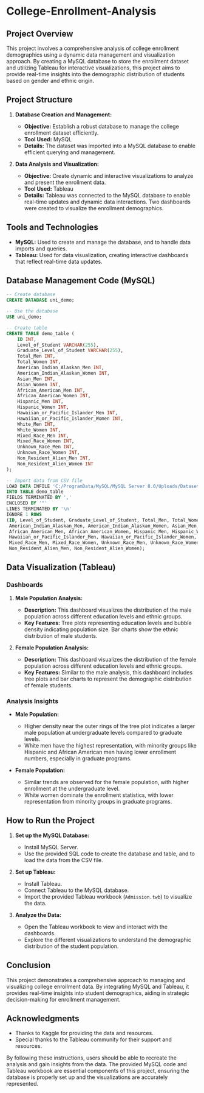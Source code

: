 # College-Enrollment-Analysis

## Project Overview

This project involves a comprehensive analysis of college enrollment demographics using a dynamic data management and visualization approach. By creating a MySQL database to store the enrollment dataset and utilizing Tableau for interactive visualizations, this project aims to provide real-time insights into the demographic distribution of students based on gender and ethnic origin.

## Project Structure

1. **Database Creation and Management:**
   - **Objective:** Establish a robust database to manage the college enrollment dataset efficiently.
   - **Tool Used:** MySQL
   - **Details:** The dataset was imported into a MySQL database to enable efficient querying and management.

2. **Data Analysis and Visualization:**
   - **Objective:** Create dynamic and interactive visualizations to analyze and present the enrollment data.
   - **Tool Used:** Tableau
   - **Details:** Tableau was connected to the MySQL database to enable real-time updates and dynamic data interactions. Two dashboards were created to visualize the enrollment demographics.

## Tools and Technologies

- **MySQL:** Used to create and manage the database, and to handle data imports and queries.
- **Tableau:** Used for data visualization, creating interactive dashboards that reflect real-time data updates.

## Database Management Code (MySQL)

```sql
-- Create database
CREATE DATABASE uni_demo;

-- Use the database
USE uni_demo;

-- Create table
CREATE TABLE demo_table (
    ID INT,
    Level_of_Student VARCHAR(255),
    Graduate_Level_of_Student VARCHAR(255),
    Total_Men INT,
    Total_Women INT,
    American_Indian_Alaskan_Men INT,
    American_Indian_Alaskan_Women INT,
    Asian_Men INT,
    Asian_Women INT,
    African_American_Men INT,
    African_American_Women INT,
    Hispanic_Men INT,
    Hispanic_Women INT,
    Hawaiian_or_Pacific_Islander_Men INT,
    Hawaiian_or_Pacific_Islander_Women INT,
    White_Men INT,
    White_Women INT,
    Mixed_Race_Men INT,
    Mixed_Race_Women INT,
    Unknown_Race_Men INT,
    Unknown_Race_Women INT,
    Non_Resident_Alien_Men INT,
    Non_Resident_Alien_Women INT
);

-- Import data from CSV file
LOAD DATA INFILE 'C:/ProgramData/MySQL/MySQL Server 8.0/Uploads/Dataset - 2021.csv'
INTO TABLE demo_table
FIELDS TERMINATED BY ',' 
ENCLOSED BY '"'
LINES TERMINATED BY '\n'
IGNORE 1 ROWS
(ID, Level_of_Student, Graduate_Level_of_Student, Total_Men, Total_Women, 
 American_Indian_Alaskan_Men, American_Indian_Alaskan_Women, Asian_Men, Asian_Women,
 African_American_Men, African_American_Women, Hispanic_Men, Hispanic_Women,
 Hawaiian_or_Pacific_Islander_Men, Hawaiian_or_Pacific_Islander_Women, White_Men, White_Women,
 Mixed_Race_Men, Mixed_Race_Women, Unknown_Race_Men, Unknown_Race_Women,
 Non_Resident_Alien_Men, Non_Resident_Alien_Women);
```

## Data Visualization (Tableau)

### Dashboards

1. **Male Population Analysis:**
   - **Description:** This dashboard visualizes the distribution of the male population across different education levels and ethnic groups.
   - **Key Features:** Tree plots representing education levels and bubble density indicating population size. Bar charts show the ethnic distribution of male students.

2. **Female Population Analysis:**
   - **Description:** This dashboard visualizes the distribution of the female population across different education levels and ethnic groups.
   - **Key Features:** Similar to the male analysis, this dashboard includes tree plots and bar charts to represent the demographic distribution of female students.

### Analysis Insights

- **Male Population:**
  - Higher density near the outer rings of the tree plot indicates a larger male population at undergraduate levels compared to graduate levels.
  - White men have the highest representation, with minority groups like Hispanic and African American men having lower enrollment numbers, especially in graduate programs.

- **Female Population:**
  - Similar trends are observed for the female population, with higher enrollment at the undergraduate level.
  - White women dominate the enrollment statistics, with lower representation from minority groups in graduate programs.

## How to Run the Project

1. **Set up the MySQL Database:**
   - Install MySQL Server.
   - Use the provided SQL code to create the database and table, and to load the data from the CSV file.

2. **Set up Tableau:**
   - Install Tableau.
   - Connect Tableau to the MySQL database.
   - Import the provided Tableau workbook (`Admission.twb`) to visualize the data.

3. **Analyze the Data:**
   - Open the Tableau workbook to view and interact with the dashboards.
   - Explore the different visualizations to understand the demographic distribution of the student population.

## Conclusion

This project demonstrates a comprehensive approach to managing and visualizing college enrollment data. By integrating MySQL and Tableau, it provides real-time insights into student demographics, aiding in strategic decision-making for enrollment management.

## Acknowledgments

- Thanks to Kaggle for providing the data and resources.
- Special thanks to the Tableau community for their support and resources.

By following these instructions, users should be able to recreate the analysis and gain insights from the data. The provided MySQL code and Tableau workbook are essential components of this project, ensuring the database is properly set up and the visualizations are accurately represented.
